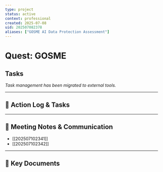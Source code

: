 ```yaml
---
type: project
status: active
context: professional
created: 2025-07-08
uid: 202507082378
aliases: ["GOSME AI Data Protection Assessment"]
---
```


# Quest: GOSME

## Tasks

*Task management has been migrated to external tools.*

---

## 📝 Action Log & Tasks


---
## 💬 Meeting Notes & Communication
- [[202507102341]]
- [[202507102342]]

---
## 📎 Key Documents
